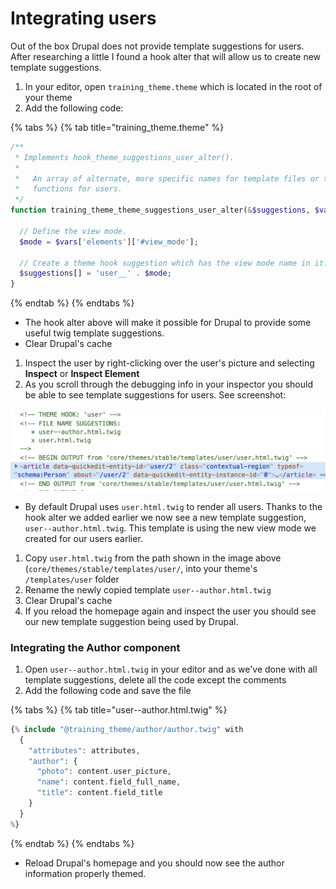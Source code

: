 # Integrating users

Out of the box Drupal does not provide template suggestions for users.  After researching a little I found a hook alter that will allow us to create new template suggestions.

1. In your editor, open `training_theme.theme` which is located in the root of your theme
2. Add the following code:

{% tabs %}
{% tab title="training\_theme.theme" %}
```php
/**
 * Implements hook_theme_suggestions_user_alter().
 *
 *   An array of alternate, more specific names for template files or theme
 *   functions for users.
 */
function training_theme_theme_suggestions_user_alter(&$suggestions, $vars, $hook) {

  // Define the view mode.
  $mode = $vars['elements']['#view_mode'];

  // Create a theme hook suggestion which has the view mode name in it.
  $suggestions[] = 'user__' . $mode;
}
```
{% endtab %}
{% endtabs %}

* The hook alter above will make it possible for Drupal to provide some useful twig template suggestions.
* Clear Drupal's cache

1. Inspect the user by right-clicking over the user's picture and selecting **Inspect** or **Inspect Element**
2. As you scroll through the debugging info in your inspector you should be able to see template suggestions for users.  See screenshot:

![User template suggestions](../.gitbook/assets/user.png)

* By default Drupal uses `user.html.twig` to render all users.  Thanks to the hook alter we added earlier we now see a new template suggestion, `user--author.html.twig`.  This template is using the new view mode we created for our users earlier.

1. Copy `user.html.twig` from the path shown in the image above \(`core/themes/stable/templates/user/`, into your theme's `/templates/user` folder
2. Rename the newly copied template `user--author.html.twig`
3. Clear Drupal's cache
4. If you reload the homepage again and inspect the user you should see our new template suggestion being used by Drupal.

### Integrating the Author component

1. Open `user--author.html.twig` in your editor and as we've done with all template suggestions, delete all the code except the comments
2. Add the following code and save the file

{% tabs %}
{% tab title="user--author.html.twig" %}
```php
{% include "@training_theme/author/author.twig" with
  {
    "attributes": attributes,
    "author": {
      "photo": content.user_picture,
      "name": content.field_full_name,
      "title": content.field_title
    }
  }
%}
```
{% endtab %}
{% endtabs %}

* Reload Drupal's homepage and you should now see the author information properly themed.
